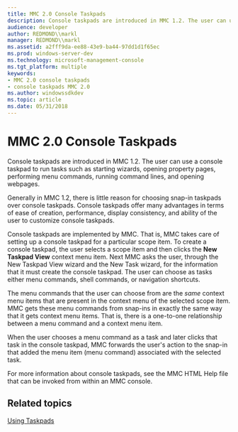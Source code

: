 ```yaml
---
title: MMC 2.0 Console Taskpads
description: Console taskpads are introduced in MMC 1.2. The user can use a console taskpad to run tasks such as starting wizards, opening property pages, performing menu commands, running command lines, and opening webpages.
audience: developer
author: REDMOND\\markl
manager: REDMOND\\markl
ms.assetid: a2fff9da-ee88-43e9-ba44-97dd1d1f65ec
ms.prod: windows-server-dev
ms.technology: microsoft-management-console
ms.tgt_platform: multiple
keywords:
- MMC 2.0 console taskpads
- console taskpads MMC 2.0
ms.author: windowssdkdev
ms.topic: article
ms.date: 05/31/2018
---
```


# MMC 2.0 Console Taskpads

Console taskpads are introduced in MMC 1.2. The user can use a console taskpad to run tasks such as starting wizards, opening property pages, performing menu commands, running command lines, and opening webpages.

Generally in MMC 1.2, there is little reason for choosing snap-in taskpads over console taskpads. Console taskpads offer many advantages in terms of ease of creation, performance, display consistency, and ability of the user to customize console taskpads.

Console taskpads are implemented by MMC. That is, MMC takes care of setting up a console taskpad for a particular scope item. To create a console taskpad, the user selects a scope item and then clicks the **New Taskpad View** context menu item. Next MMC asks the user, through the New Taskpad View wizard and the New Task wizard, for the information that it must create the console taskpad. The user can choose as tasks either menu commands, shell commands, or navigation shortcuts.

The menu commands that the user can choose from are the *same* context menu items that are present in the context menu of the selected scope item. MMC gets these menu commands from snap-ins in exactly the same way that it gets context menu items. That is, there is a one-to-one relationship between a menu command and a context menu item.

When the user chooses a menu command as a task and later clicks that task in the console taskpad, MMC forwards the user's action to the snap-in that added the menu item (menu command) associated with the selected task.

For more information about console taskpads, see the MMC HTML Help file that can be invoked from within an MMC console.

## Related topics

<dl> <dt>

[Using Taskpads](using-taskpads.md)
</dt> </dl>

 

 





